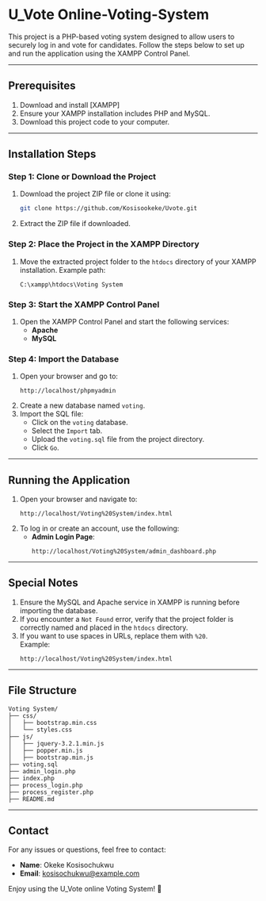 # **U_Vote Online-Voting-System**

This project is a PHP-based voting system designed to allow users to securely log in and vote for candidates. Follow the steps below to set up and run the application using the XAMPP Control Panel.

---

## **Prerequisites**

1. Download and install [XAMPP]
2. Ensure your XAMPP installation includes PHP and MySQL.
3. Download this project code to your computer.

---

## **Installation Steps**

### Step 1: Clone or Download the Project

1. Download the project ZIP file or clone it using:
   ```bash
   git clone https://github.com/Kosisookeke/Uvote.git
   ```
2. Extract the ZIP file if downloaded.

### Step 2: Place the Project in the XAMPP Directory

1. Move the extracted project folder to the `htdocs` directory of your XAMPP installation.
   Example path:
   ```
   C:\xampp\htdocs\Voting System
   ```

### Step 3: Start the XAMPP Control Panel

1. Open the XAMPP Control Panel and start the following services:
   - **Apache**
   - **MySQL**

### Step 4: Import the Database

1. Open your browser and go to:
   ```
   http://localhost/phpmyadmin
   ```
2. Create a new database named `voting`.
3. Import the SQL file:
   - Click on the `voting` database.
   - Select the `Import` tab.
   - Upload the `voting.sql` file from the project directory.
   - Click `Go`.

---

## **Running the Application**

1. Open your browser and navigate to:
   ```
   http://localhost/Voting%20System/index.html
   ```
2. To log in or create an account, use the following:
   - **Admin Login Page**:
     ```
     http://localhost/Voting%20System/admin_dashboard.php
     ```

---

## **Special Notes**

1. Ensure the MySQL and Apache service in XAMPP is running before importing the database.
2. If you encounter a `Not Found` error, verify that the project folder is correctly named and placed in the `htdocs` directory.
3. If you want to use spaces in URLs, replace them with `%20`.  
   Example:
   ```
   http://localhost/Voting%20System/index.html
   ```

---

## **File Structure**

```
Voting System/
├── css/
│   ├── bootstrap.min.css
│   └── styles.css
├── js/
│   ├── jquery-3.2.1.min.js
│   ├── popper.min.js
│   ├── bootstrap.min.js
├── voting.sql
├── admin_login.php
├── index.php
├── process_login.php
├── process_register.php
├── README.md
```

---

## **Contact**

For any issues or questions, feel free to contact:

- **Name**: Okeke Kosisochukwu
- **Email**: kosisochukwu@example.com

Enjoy using the U_Vote online Voting System! 🚀

